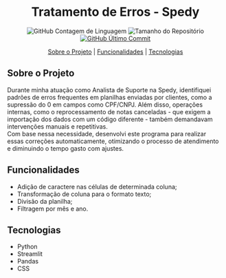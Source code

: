 <h1 align="center">Tratamento de Erros - Spedy </h1>
<p align="center">
  <img alt="GitHub Contagem de Linguagem" src="https://img.shields.io/github/languages/count/laramaia/Tratamento-de-Erros---Spedy">
  <img alt="Tamanho do Repositório" src="https://img.shields.io/github/repo-size/laramaia/Tratamento-de-Erros---Spedy">
  <a 
    href="https://github.com/laramaia/Tratamento-de-Erros---Spedy/commits/main">
    <img alt="GitHub Último Commit" src="https://img.shields.io/github/last-commit/laramaia/Tratamento-de-Erros---Spedy">
  </a>

<p align="center">
  <a href="#sobre-o-projeto">Sobre o Projeto</a> |
  <a href="#funcionalidades">Funcionalidades</a> |
  <a href="#tecnologias">Tecnologias</a>
</p>

## Sobre o Projeto
Durante minha atuação como Analista de Suporte na Spedy, identifiquei padrões de erros frequentes em planilhas enviadas por clientes, como a supressão do 0 em campos como CPF/CNPJ. Além disso, operações internas, como o reprocessamento de notas canceladas - que exigem a importação dos dados com um código diferente - também demandavam intervenções manuais e repetitivas.
<br>Com base nessa necessidade, desenvolvi este programa para realizar essas correções automaticamente, otimizando o processo de atendimento e diminuindo o tempo gasto com ajustes.

## Funcionalidades
- Adição de caractere nas células de determinada coluna;
- Transformação de coluna para o formato texto;
- Divisão da planilha;
- Filtragem por mês e ano.

## Tecnologias
- Python
- Streamlit
- Pandas
- CSS
